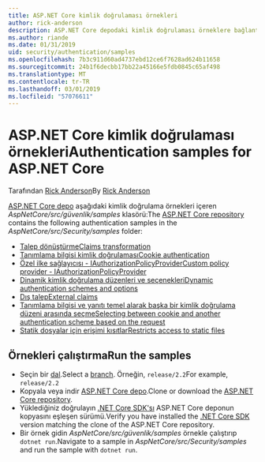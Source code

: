 ```yaml
---
title: ASP.NET Core kimlik doğrulaması örnekleri
author: rick-anderson
description: ASP.NET Core depodaki kimlik doğrulaması örneklere bağlantılar sağlar.
ms.author: riande
ms.date: 01/31/2019
uid: security/authentication/samples
ms.openlocfilehash: 7b3c911d60ad4737ebd12ce6f7628ad624b11658
ms.sourcegitcommit: 24b1f6decbb17bb22a45166e5fdb0845c65af498
ms.translationtype: MT
ms.contentlocale: tr-TR
ms.lasthandoff: 03/01/2019
ms.locfileid: "57076611"
---
```

# <a name="authentication-samples-for-aspnet-core"></a><span data-ttu-id="0894a-103">ASP.NET Core kimlik doğrulaması örnekleri</span><span class="sxs-lookup"><span data-stu-id="0894a-103">Authentication samples for ASP.NET Core</span></span>

<span data-ttu-id="0894a-104">Tarafından [Rick Anderson](https://twitter.com/RickAndMSFT)</span><span class="sxs-lookup"><span data-stu-id="0894a-104">By [Rick Anderson](https://twitter.com/RickAndMSFT)</span></span>

<span data-ttu-id="0894a-105">[ASP.NET Core depo](https://github.com/aspnet/AspNetCore) aşağıdaki kimlik doğrulama örnekleri içeren *AspNetCore/src/güvenlik/samples* klasörü:</span><span class="sxs-lookup"><span data-stu-id="0894a-105">The [ASP.NET Core repository](https://github.com/aspnet/AspNetCore) contains the following authentication samples in the *AspNetCore/src/Security/samples* folder:</span></span>

* [<span data-ttu-id="0894a-106">Talep dönüştürme</span><span class="sxs-lookup"><span data-stu-id="0894a-106">Claims transformation</span></span>](https://github.com/aspnet/AspNetCore/tree/release/2.2/src/Security/samples/ClaimsTransformation)
* [<span data-ttu-id="0894a-107">Tanımlama bilgisi kimlik doğrulaması</span><span class="sxs-lookup"><span data-stu-id="0894a-107">Cookie authentication</span></span>](https://github.com/aspnet/AspNetCore/tree/release/2.2/src/Security/samples/Cookies)
* [<span data-ttu-id="0894a-108">Özel ilke sağlayıcısı - IAuthorizationPolicyProvider</span><span class="sxs-lookup"><span data-stu-id="0894a-108">Custom policy provider - IAuthorizationPolicyProvider</span></span>](https://github.com/aspnet/AspNetCore/tree/release/2.2/src/Security/samples/CustomPolicyProvider)
* [<span data-ttu-id="0894a-109">Dinamik kimlik doğrulama düzenleri ve seçenekleri</span><span class="sxs-lookup"><span data-stu-id="0894a-109">Dynamic authentication schemes and options</span></span>](https://github.com/aspnet/AspNetCore/tree/release/2.2/src/Security/samples/DynamicSchemes)
* [<span data-ttu-id="0894a-110">Dış talep</span><span class="sxs-lookup"><span data-stu-id="0894a-110">External claims</span></span>](https://github.com/aspnet/AspNetCore/tree/release/2.2/src/Security/samples/Identity.ExternalClaims)
* [<span data-ttu-id="0894a-111">Tanımlama bilgisi ve yanıtı temel alarak başka bir kimlik doğrulama düzeni arasında seçme</span><span class="sxs-lookup"><span data-stu-id="0894a-111">Selecting between cookie and another authentication scheme based on the request</span></span>](https://github.com/aspnet/AspNetCore/tree/release/2.2/src/Security/samples/PathSchemeSelection)
* [<span data-ttu-id="0894a-112">Statik dosyalar için erişimi kısıtlar</span><span class="sxs-lookup"><span data-stu-id="0894a-112">Restricts access to static files</span></span>](https://github.com/aspnet/AspNetCore/tree/release/2.2/src/Security/samples/StaticFilesAuth)

## <a name="run-the-samples"></a><span data-ttu-id="0894a-113">Örnekleri çalıştırma</span><span class="sxs-lookup"><span data-stu-id="0894a-113">Run the samples</span></span>

* <span data-ttu-id="0894a-114">Seçin bir [dal](https://github.com/aspnet/AspNetCore).</span><span class="sxs-lookup"><span data-stu-id="0894a-114">Select a [branch](https://github.com/aspnet/AspNetCore).</span></span> <span data-ttu-id="0894a-115">Örneğin, `release/2.2`</span><span class="sxs-lookup"><span data-stu-id="0894a-115">For example, `release/2.2`</span></span>
* <span data-ttu-id="0894a-116">Kopyala veya indir [ASP.NET Core depo](https://github.com/aspnet/AspNetCore).</span><span class="sxs-lookup"><span data-stu-id="0894a-116">Clone or download the [ASP.NET Core repository](https://github.com/aspnet/AspNetCore).</span></span>
* <span data-ttu-id="0894a-117">Yüklediğiniz doğrulayın [.NET Core SDK'sı](https://www.microsoft.com/net/download/all) ASP.NET Core deponun kopyasını eşleşen sürümü.</span><span class="sxs-lookup"><span data-stu-id="0894a-117">Verify you have installed the [.NET Core SDK](https://www.microsoft.com/net/download/all) version matching the clone of the ASP.NET Core repository.</span></span>
* <span data-ttu-id="0894a-118">Bir örnek gidin *AspNetCore/src/güvenlik/samples* örnekle çalıştırıp `dotnet run`.</span><span class="sxs-lookup"><span data-stu-id="0894a-118">Navigate to a sample in *AspNetCore/src/Security/samples* and run the sample with `dotnet run`.</span></span>
